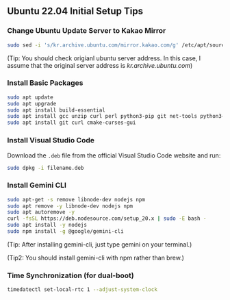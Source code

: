 ## Ubuntu 22.04 Initial Setup Tips

### Change Ubuntu Update Server to Kakao Mirror
```bash
sudo sed -i 's/kr.archive.ubuntu.com/mirror.kakao.com/g' /etc/apt/sources.list
```
(Tip: You should check origianl ubuntu server address. In this case, I assume that the original server address is *kr.archive.ubuntu.com*)

### Install Basic Packages
```bash
sudo apt update
sudo apt upgrade
sudo apt install build-essential
sudo apt install gcc unzip curl perl python3-pip git net-tools python3-virtualenv
sudo apt install git curl cmake-curses-gui
```

### Install Visual Studio Code
Download the `.deb` file from the official Visual Studio Code website and run:
```bash
sudo dpkg -i filename.deb
```

### Install Gemini CLI
```bash
sudo apt-get -s remove libnode-dev nodejs npm
sudo apt remove -y libnode-dev nodejs npm
sudo apt autoremove -y
curl -fsSL https://deb.nodesource.com/setup_20.x | sudo -E bash -
sudo apt install -y nodejs
sudo npm install -g @google/gemini-cli
```
(Tip: After installing gemini-cli, just type gemini on your terminal.)

(Tip2: You should install gemini-cli with npm rather than brew.)

### Time Synchronization (for dual-boot)
```bash
timedatectl set-local-rtc 1 --adjust-system-clock
```

